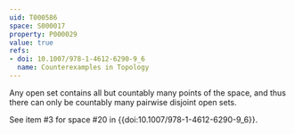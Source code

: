 ```yaml
---
uid: T000586
space: S000017
property: P000029
value: true
refs:
- doi: 10.1007/978-1-4612-6290-9_6
  name: Counterexamples in Topology
---
```


Any open set contains all but countably many points of the space, and thus there can only be countably many pairwise disjoint open sets.

See item #3 for space #20 in {{doi:10.1007/978-1-4612-6290-9_6}}.
